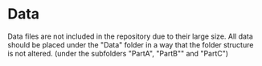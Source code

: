 # Data
Data files are not included in the repository due to their large size. All data should be placed under the "Data" folder in a way that the folder structure is not altered. (under the subfolders "PartA", "PartB"" and "PartC")
